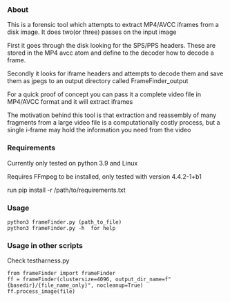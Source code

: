 <h3>About</h3>
This is a forensic tool which attempts to extract MP4/AVCC iframes from a disk image. It does two(or three) passes on the input image

First it goes through the disk looking for the SPS/PPS headers. These are stored in the MP4 avcc atom and define
to the decoder how to decode a frame. 

Secondly it looks for iframe headers and attempts to decode them
and save them as jpegs to an output directory called FrameFinder_output

For a quick proof of concept you can pass it a complete video file in MP4/AVCC format and it will extract iframes


The motivation behind this tool is that extraction and reassembly of many fragments from a large video file is a computationally costly process, but a single i-frame may hold the information you need from the video

<h3>Requirements</h3>
Currently only tested on python 3.9 and Linux

Requires FFmpeg to be installed, only tested with version 4.4.2-1+b1

run pip install -r /path/to/requirements.txt


<h3>Usage</h3>

```
python3 frameFinder.py (path_to_file)
python3 frameFinder.py -h  for help
```

<h3>Usage in other scripts</h3>
Check testharness.py

```
from frameFinder import frameFinder
ff = frameFinder(clustersize=4096, output_dir_name=f"{basedir}/{file_name_only}", nocleanup=True)
ff.process_image(file)
```

